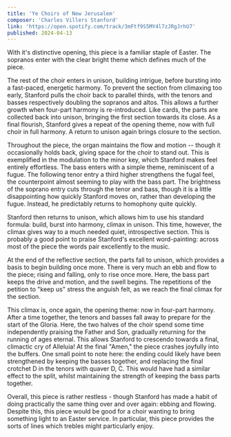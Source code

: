 ```yaml
---
title: 'Ye Choirs of New Jerusalem'
composer: 'Charles Villers Stanford'
link: 'https://open.spotify.com/track/3mFtf9S5MY4l7zJRgJrhU7'
published: 2024-04-13
---
```


With it's distinctive opening, this piece is a familiar staple of Easter.
The sopranos enter with the clear bright theme which defines much of the piece.

The rest of the choir enters in unison, building intrigue, before bursting into a fast-paced, energetic harmony.
To prevent the section from climaxing too early, Stanford pulls the choir back to parallel thirds, with the tenors and basses respectively doubling the sopranos and altos.
This allows a further growth when four-part harmony is re-introduced.
Like cards, the parts are collected back into unison, bringing the first section towards its close.
As a final flourish, Stanford gives a repeat of the opening theme, now with full choir in full harmony.
A return to unison again brings closure to the section.

Throughout the piece, the organ maintains the flow and motion -- though it occasionally holds back, giving space for the choir to stand out.
This is exemplified in the modulation to the minor key, which Stanford makes feel entirely effortless.
The bass enters with a simple theme, reminiscent of a fugue.
The following tenor entry a third higher strengthens the fugal feel, the counterpoint almost seeming to play with the bass part.
The brightness of the soprano entry cuts through the tenor and bass, though it is a little disappointing how quickly Stanford moves on, rather than developing the fugue.
Instead, he predictably returns to homophony quite quickly.

Stanford then returns to unison, which allows him to use his standard formula: build, burst into harmony, climax in unison.
This time, however, the climax gives way to a much needed quiet, introspective section.
This is probably a good point to praise Stanford's excellent word-painting: across most of the piece the words pair excellently to the music.

At the end of the reflective section, the parts fall to unison, which provides a basis to begin building once more.
There is very much an ebb and flow to the piece; rising and falling, only to rise once more.
Here, the bass part keeps the drive and motion, and the swell begins.
The repetitions of the petition to "keep us" stress the anguish felt, as we reach the final climax for the section.

This climax is, once again, the opening theme: now in four-part harmony.
After a time together, the tenors and basses fall away to prepare for the start of the Gloria.
Here, the two halves of the choir spend some time independently praising the Father and Son, gradually returning for the running of ages eternal.
This allows Stanford to crescendo towards a final, climactic cry of Alleluia!
At the final "Amen," the piece crashes joyfully into the buffers.
One small point to note here: the ending could likely have been strengthened by keeping the basses together, and replacing the final crotchet D in the tenors with quaver D, C.
This would have had a similar effect to the split, whilst maintaining the strength of keeping the bass parts together.

Overall, this piece is rather restless - though Stanford has made a habit of doing practically the same thing over and over again: ebbing and flowing.
Despite this, this piece would be good for a choir wanting to bring something light to an Easter service.
In particular, this piece provides the sorts of lines which trebles might particularly enjoy.
